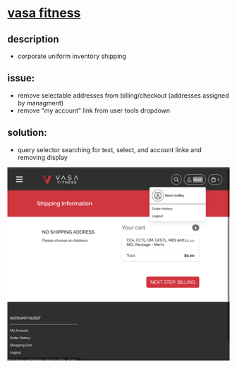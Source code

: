 # [vasa fitness](https://www.vasanewhires.com/)


## description
- corporate uniform inventory shipping

## issue:
- remove selectable addresses from billing/checkout (addresses assigned by managment)
- remove "my account" link from user tools dropdown

## solution:
- query selector searching for text, select, and account linke and removing display

![vasafitness](./vasafitness.png)

